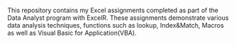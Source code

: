 This repository contains my Excel assignments completed as part of the Data Analyst program with ExcelR. These assignments demonstrate various data analysis techniques, functions such as lookup, Index&Match, Macros as well as Visual Basic for Application(VBA).
